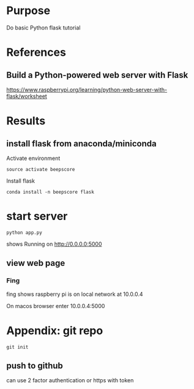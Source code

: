 # Purpose
Do basic Python flask tutorial

# References

## Build a Python-powered web server with Flask
https://www.raspberrypi.org/learning/python-web-server-with-flask/worksheet

# Results

## install flask from anaconda/miniconda

Activate environment

    source activate beepscore

Install flask

    conda install -n beepscore flask

# start server

    python app.py

shows Running on http://0.0.0.0:5000

## view web page
### Fing
fing shows raspberry pi is on local network at 10.0.0.4  

On macos browser enter 10.0.0.4:5000  

# Appendix: git repo

    git init

## push to github
can use 2 factor authentication or https with token
